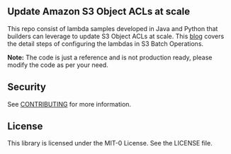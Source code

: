 ## Update Amazon S3 Object ACLs at scale

This repo consist of lambda samples developed in Java and Python that builders can leverage to update S3 Object ACLs at scale. This [blog](https://blog_link) covers the detail steps of configuring the lambdas in S3 Batch Operations.

**Note:** The code is just a reference and is not production ready, please modify the code as per your need.

## Security

See [CONTRIBUTING](CONTRIBUTING.md#security-issue-notifications) for more information.

## License

This library is licensed under the MIT-0 License. See the LICENSE file.

